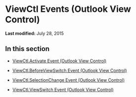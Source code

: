 
# ViewCtl Events (Outlook View Control)

 **Last modified:** July 28, 2015


## In this section


-  [ViewCtl.Activate Event (Outlook View Control)](c7363fe4-abbd-3d2c-8ce2-009ea5dd7133.md)
    
-  [ViewCtl.BeforeViewSwitch Event (Outlook View Control)](f68c1cd3-7463-0e2b-7fee-d5a100b79f8c.md)
    
-  [ViewCtl.SelectionChange Event (Outlook View Control)](4f637ff7-4b0d-c66e-ae51-bfd38b6e7f3a.md)
    
-  [ViewCtl.ViewSwitch Event (Outlook View Control)](61fbe037-eb2a-97de-f0f3-58abe7794bc0.md)
    

